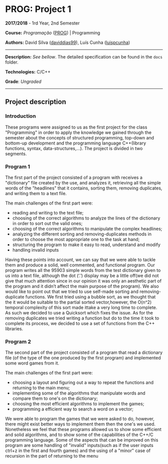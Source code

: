 # PROG: Project 1 

**2017/2018** - 1rd Year, 2nd Semester

**Course:** *Programação* ([PROG](https://sigarra.up.pt/feup/en/UCURR_GERAL.FICHA_UC_VIEW?pv_ocorrencia_id=399883)) | Programming

**Authors:** David Silva ([daviddias99](https://github.com/daviddias99)), Luís Cunha ([luispcunha](https://github.com/luispcunha))

---
**Description:** *See bellow*. The detailed specification can be found in the `docs` folder.

**Technologies:** C/C++

**Grade**: *Ungraded*

---
## Project description

### Introduction

These programs were assigned to us as the first project for the class "Programming" in order to apply the knowledge we gained through the semester about the concepts of structured programming, top-down and bottom-up development and the programming language C++(library functions, syntax, data-structures,...).
The project is divided in two segments.

### Program 1

The first part of the project consisted of a program with receives a "dictionary" file created by the use, and analyzes it, retrieving all the simple words of the "headlines" that it contains, sorting them, removing duplicates, and writing them to a text file.

The main challenges of the first part were:
- reading and writing to the text file;
- choosing of the correct algorithms to analyze the lines of the dictionary in order to sort out the valid ones;
- choosing of the correct algorithms to manipulate the complex headlines;
- analyzing the different sorting and removing-duplicates methods in order to choose the most appropriate one 
to the task at hand;
- structuring the program to make it easy to read, understand and modify 
- handling invalid inputs

Having these points into account, we can say that we were able to tackle them and produce a solid, well commented, and functional program. Our program writes all the 95903 simple words from the test dictionary given to us into a text file, although the dot (‘.’) display may be a little off(we did not give that much attention since in our opinion it was only an  aesthetic part of the program and it didn’t affect the main purpose of the program). We also would like to point out that  we tried to use self-made sorting and removing-duplicate functions. We first tried using a bubble sort, as we thought that  the it would be suitable to the partial sorted vector,however, the O(n^2) temporal complexity of this sort made ittake a very long time to complete. As such we decided to use a Quicksort which fixes the issue. As for the removing duplicates we tried writing a function but do to the time it took to complete its process, we decided to use a set of functions from the C++ libraries.

### Program 2

The second part of the project consisted of a program that read a dictionary file (of the type of the one
produced by the first program) and implemented some word games from it.

The main challenges of the first part were:
- choosing a layout and figuring out a way to repeat the functions and returning to the main menu;
- implementing some of the algorithms that manipulate words and compare them to one's on the dictionary;
- choosing the most efficient algorithms to implement the games;
- programming a efficient way to search a word on a vector;


We were able to program the games that we were asked to do, however, there might exist better ways to implement them then the one's we used. Nonetheless we feel that these programs allowed us to show some efficient and solid algorithms, and to show some of the capabilities of the C++/C programming language. Some of the aspects that can be improved on this program are some handling of "invalid" inputs(such as if the user inputs ctrl+z in the first and fourth games) and the using of a  "minor" case of recursion in the part of returning to the menu

